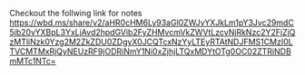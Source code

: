 Checkout the follwing link for notes
https://wbd.ms/share/v2/aHR0cHM6Ly93aGl0ZWJvYXJkLm1pY3Jvc29mdC5jb20vYXBpL3YxLjAvd2hpdGVib2FyZHMvcmVkZWVtLzcyNjRkNzc2Y2FjZjQzMTliNzk0Yzg2M2ZkZDU0ZDgyX0JCQTcxNzYyLTEyRTAtNDJFMS1CMzI0LTVCMTMxRjQyNEUzRF9jODRiNmY1Ni0xZjhjLTQxMDYtOTg0OC02ZTRiNDBmMTc1NTc=
